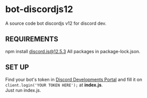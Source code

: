 # bot-discordjs12
A source code bot discordjs v12 for discord dev.
## REQUIREMENTS
npm install discord.js@12.5.3
All packages in package-lock.json.
## SET UP
Find your bot's token in [Discord Developments Portal](https://discord.com/developers/applications) and fill it on `client.login('YOUR TOKEN HERE');` at **index.js**.  
Just run index.js.

